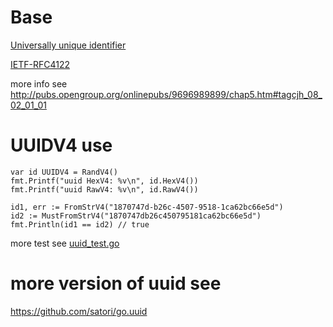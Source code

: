 # Base

[Universally unique identifier](https://en.wikipedia.org/wiki/Universally_unique_identifier)

[IETF-RFC4122](https://tools.ietf.org/html/rfc4122)

more info see http://pubs.opengroup.org/onlinepubs/9696989899/chap5.htm#tagcjh_08_02_01_01

# UUIDV4 use

```golang
var id UUIDV4 = RandV4()
fmt.Printf("uuid HexV4: %v\n", id.HexV4())
fmt.Printf("uuid RawV4: %v\n", id.RawV4())

id1, err := FromStrV4("1870747d-b26c-4507-9518-1ca62bc66e5d")
id2 := MustFromStrV4("1870747db26c450795181ca62bc66e5d")
fmt.Println(id1 == id2) // true
```

more test see [uuid_test.go](uuid_test.go)

# more version of uuid see

https://github.com/satori/go.uuid